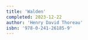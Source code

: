 ```yaml
---
title: 'Walden'
completed: 2023-12-22
author: 'Henry David Thoreau'
isbn: '978-0-241-26185-9'
---
```

